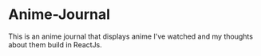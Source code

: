 # Anime-Journal
This is an anime journal that displays anime I've watched and my thoughts about them build in ReactJs.
